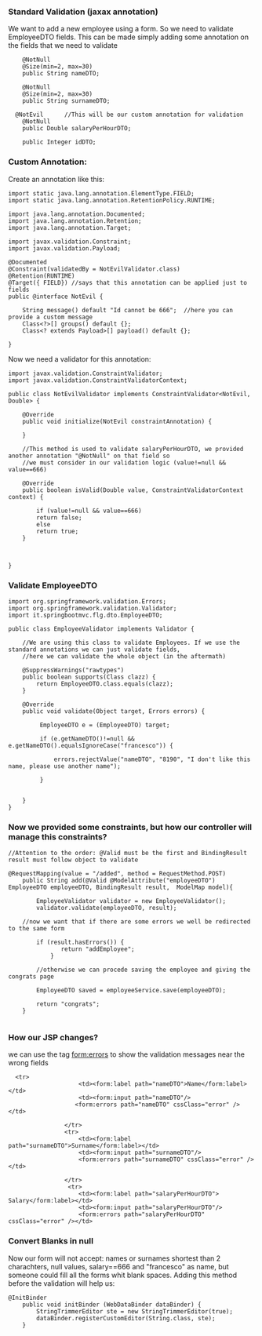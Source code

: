 ###  Standard Validation (jaxax annotation)

We want to add a new employee using a form. So we need to validate EmployeeDTO fields.
This can be made simply adding some annotation on the fields that we need to validate

```
	@NotNull
    @Size(min=2, max=30)
	public String nameDTO;
	
	@NotNull
    @Size(min=2, max=30)
	public String surnameDTO;
	
  @NotEvil      //This will be our custom annotation for validation
	@NotNull
	public Double salaryPerHourDTO;
	
	public Integer idDTO;
```

###  Custom Annotation:

Create an annotation like this:

```
import static java.lang.annotation.ElementType.FIELD;
import static java.lang.annotation.RetentionPolicy.RUNTIME;

import java.lang.annotation.Documented;
import java.lang.annotation.Retention;
import java.lang.annotation.Target;

import javax.validation.Constraint;
import javax.validation.Payload;

@Documented
@Constraint(validatedBy = NotEvilValidator.class)
@Retention(RUNTIME)
@Target({ FIELD}) //says that this annotation can be applied just to fields
public @interface NotEvil {
	
	String message() default "Id cannot be 666";  //here you can provide a custom message
    Class<?>[] groups() default {};
    Class<? extends Payload>[] payload() default {};

}

```
Now we need a validator for this annotation:

```
import javax.validation.ConstraintValidator;
import javax.validation.ConstraintValidatorContext;

public class NotEvilValidator implements ConstraintValidator<NotEvil, Double> {

	@Override
	public void initialize(NotEvil constraintAnnotation) {
		
	}

	//This method is used to validate salaryPerHourDTO, we provided another annotation "@NotNull" on that field so
	//we must consider in our validation logic (value!=null && value==666)
  
	@Override
	public boolean isValid(Double value, ConstraintValidatorContext context) {
		
		if (value!=null && value==666)
		return false;
		else
	    return true;
	}
	
	

}

```
###  Validate EmployeeDTO

```
import org.springframework.validation.Errors;
import org.springframework.validation.Validator;
import it.springbootmvc.flg.dto.EmployeeDTO;

public class EmployeeValidator implements Validator {

    //We are using this class to validate Employees. If we use the standard annotations we can just validate fields,
	//here we can validate the whole object (in the aftermath)
	
	@SuppressWarnings("rawtypes")
    public boolean supports(Class clazz) {
        return EmployeeDTO.class.equals(clazz);
    }
   
	@Override
	public void validate(Object target, Errors errors) {
		
		 EmployeeDTO e = (EmployeeDTO) target;
		 
		 if (e.getNameDTO()!=null && e.getNameDTO().equalsIgnoreCase("francesco")) {
			 
			 errors.rejectValue("nameDTO", "8190", "I don't like this name, please use another name");
			 
		 }
		 
		
	}
}

```

###  Now we provided some constraints, but how our controller will manage this constraints?

```
//Attention to the order: @Valid must be the first and BindingResult result must follow object to validate

@RequestMapping(value = "/added", method = RequestMethod.POST)
	public String add(@Valid @ModelAttribute("employeeDTO") EmployeeDTO employeeDTO, BindingResult result,  ModelMap model){
    
		EmployeeValidator validator = new EmployeeValidator();
		validator.validate(employeeDTO, result);
		
    //now we want that if there are some errors we well be redirected to the same form
    
		if (result.hasErrors()) {
		       return "addEmployee";
		    }	
        
        //otherwise we can procede saving the employee and giving the congrats page
		
		EmployeeDTO saved = employeeService.save(employeeDTO);
				
		return "congrats";		
	}
	

```

###  How our JSP changes?

we can use the tag <form:errors> to show the validation messages near the wrong fields

```
  <tr>
                    <td><form:label path="nameDTO">Name</form:label></td>
                    <td><form:input path="nameDTO"/>
                   <form:errors path="nameDTO" cssClass="error" /></td>
                
                </tr>
                <tr>
                    <td><form:label path="surnameDTO">Surname</form:label></td>
                    <td><form:input path="surnameDTO"/>
                    <form:errors path="surnameDTO" cssClass="error" /></td>
                    
                </tr>
                 <tr>
                    <td><form:label path="salaryPerHourDTO"> Salary</form:label></td>
                    <td><form:input path="salaryPerHourDTO"/>
                    <form:errors path="salaryPerHourDTO" cssClass="error" /></td>

```

### Convert Blanks in null

Now our form will not accept: names or surnames shortest than 2 charachters, null values, salary==666 and "francesco" as name,
but someone could fill all the forms whit blank spaces. Adding this method before the validation will help us:

```
@InitBinder
	public void initBinder (WebDataBinder dataBinder) {
		StringTrimmerEditor ste = new StringTrimmerEditor(true);
		dataBinder.registerCustomEditor(String.class, ste);
	}
	
```
